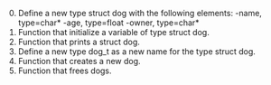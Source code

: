 0. Define a new type struct dog with the following elements:
   -name, type=char*
   -age, type=float
   -owner, type=char*
1. Function that initialize a variable of type struct dog.
2. Function that prints a struct dog.
3. Define a new type dog_t as a new name for the type struct dog.
4. Function that creates a new dog.
5. Function that frees dogs.
